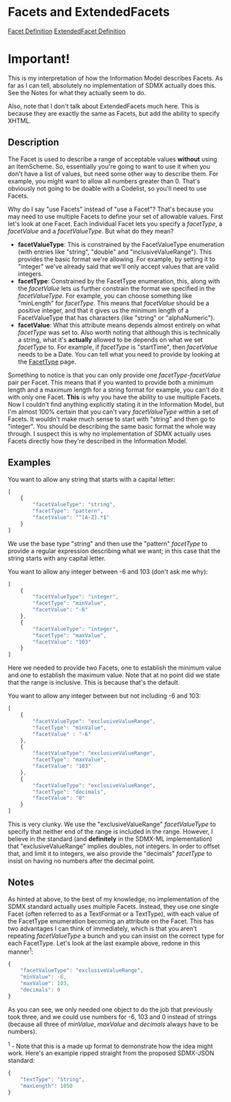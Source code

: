 # Facets and ExtendedFacets
[Facet Definition](../../information_model/Base/Facet.md)
[ExtendedFacet Definition](../../information_model/Base/Facet.md)

# Important!

This is my interpretation of how the Information Model describes Facets. As far as I can tell, absolutely no implementation of SDMX actually does this. See the Notes for what they actually seem to do.

Also, note that I don't talk about ExtendedFacets much here. This is because they are exactly the same as Facets, but add the ability to specify XHTML.

## Description

The Facet is used to describe a range of acceptable values **without** using an ItemScheme. So, essentially you're going to want to use it when you don't have a list of values, but need some other way to describe them. For example, you might want to allow all numbers greater than 0. That's obviously not going to be doable with a Codelist, so you'll need to use Facets.

Why do I say "use Facets" instead of "use a Facet"? That's because you may need to use multiple Facets to define your set of allowable values. First let's look at one Facet. Each individual Facet lets you specify a *facetType*, a *facetValue* and a *facetValueType*. But what do they mean?
- **facetValueType**: This is constrained by the FacetValueType enumeration (with entries like "string", "double" and "inclusiveValueRange"). This provides the basic format we're allowing. For example, by setting it to "integer" we've already said that we'll only accept values that are valid integers.
- **facetType**: Constrained by the FacetType enumeration, this, along with the *facetValue* lets us further constrain the format we specified in the *facetValueType*. For example, you can choose something like "minLength" for *facetType*. This means that *facetValue* should be a positive integer, and that it gives us the minimum length of a FacetValueType that has characters (like "string" or "alphaNumeric").
- **facetValue**: What this attribute means depends almost entirely on what *facetType* was set to. Also worth noting that although this is technically a string, what it's **actually** allowed to be depends on what we set *facetType* to. For example, if *facetType* is "startTime", then *facetValue* needs to be a Date. You can tell what you need to provide by looking at the [FacetType](../../information_model/Base/FacetType.md) page.

Something to notice is that you can only provide one *facetType*-*facetValue* pair per Facet. This means that if you wanted to provide both a minimum length and a maximum length for a string format for example, you can't do it with only one Facet. **This** is why you have the ability to use multiple Facets. Now I couldn't find anything explicitly stating it in the Information Model, but I'm almost 100% certain that you can't vary *facetValueType* within a set of Facets. It wouldn't make much sense to start with "string" and then go to "integer". You should be describing the same basic format the whole way through. I suspect this is why no implementation of SDMX actually uses Facets directly how they're described in the Information Model.

## Examples

You want to allow any string that starts with a capital letter:
```javascript
[
    {
        "facetValueType": "string",
        "facetType": "pattern",
        "facetValue": "^[A-Z].*$"
    }
]
```
We use the base type "string" and then use the "pattern" *facetType* to provide a regular expression describing what we want; in this case that the string starts with any capital letter.

You want to allow any integer between -6 and 103 (don't ask me why):
```javascript
[
    {
        "facetValueType": "integer",
        "facetType": "minValue",
        "facetValue": "-6"
    },
    {
        "facetValueType": "integer",
        "facetType": "maxValue",
        "facetValue": "103"
    }
]
```
Here we needed to provide two Facets, one to establish the minimum value and one to establish the maximum value. Note that at no point did we state that the range is inclusive. This is because that's the default.

You want to allow any integer between but not including -6 and 103:
```javascript
[
    {
        "facetValueType": "exclusiveValueRange",
        "facetType": "minValue",
        "facetValue" : "-6"
    },
    {
        "facetValueType": "exclusiveValueRange",
        "facetType": "maxValue",
        "facetValue": "103"
    },
    {
        "facetValueType": "exclusiveValueRange",
        "facetType": "decimals",
        "facetValue": "0"
    }
]
```
This is very clunky. We use the "exclusiveValueRange" *facetValueType* to specify that neither end of the range is included in the range. However, I believe in the standard (and **definitely** in the SDMX-ML implementation) that "exclusiveValueRange" implies doubles, not integers. In order to offset that, and limit it to integers, we also provide the "decimals" *facetType* to insist on having no numbers after the decimal point.

## Notes

As hinted at above, to the best of my knowledge, no implementation of the SDMX standard actually uses multiple Facets. Instead, they use one single Facet (often referred to as a TextFormat or a TextType), with each value of the FacetType enumeration becoming an attribute on the Facet. This has two advantages I can think of immediately, which is that you aren't repeating *facetValueType* a bunch and you can insist on the correct type for each FacetType. Let's look at the last example above, redone in this manner<sup>1</sup>:
```javascript
{
    "facetValueType": "exclusiveValueRange",
    "minValue": -6,
    "maxValue": 103,
    "decimals": 0
}
```
As you can see, we only needed one object to do the job that previously took three, and we could use numbers for -6, 103 and 0 instead of strings (because all three of *minValue*, *maxValue* and *decimals* always have to be numbers).

<sup>1</sup> - Note that this is a made up format to demonstrate how the idea might work. Here's an example ripped straight from the proposed SDMX-JSON standard:
```javascript
{
    "textType": "String",
    "maxLength": 1050
}
```